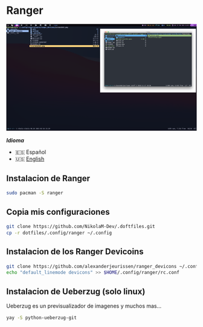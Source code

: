 # Ranger

![Ranger](./ranger.png)

**_Idioma_**

- 🇪🇸 Español
- 🇺🇸 [English](https://github.com/NikolaM-Dev/.doftfiles/tree/main/.config/ranger)

## Instalacion de Ranger

```sh
sudo pacman -S ranger
```

## Copia mis configuraciones

```sh
git clone https://github.com/NikolaM-Dev/.doftfiles.git
cp -r dotfiles/.config/ranger ~/.config
```

## Instalacion de los Ranger Devicoins

```sh
git clone https://github.com/alexanderjeurissen/ranger_devicons ~/.config/ranger/plugins/ranger_devicons
echo "default_linemode devicons" >> $HOME/.config/ranger/rc.conf
```

## Instalacion de Ueberzug (solo linux)

Ueberzug es un previsualizador de imagenes y muchos mas...

```sh
yay -S python-ueberzug-git
```
